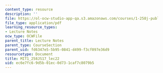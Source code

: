 ```yaml
---
content_type: resource
description: ''
file: https://ol-ocw-studio-app-qa.s3.amazonaws.com/courses/1-258j-public-transportation-systems-spring-2017/ec6e7fc69d5b01ec0d731caf7c8079b5_MIT1_258JS17_lec22.pdf
file_type: application/pdf
learning_resource_types:
- Lecture Notes
ocw_type: OCWFile
parent_title: Lecture Notes
parent_type: CourseSection
parent_uid: fd6347e5-5b95-0841-d499-f3cf097e36d9
resourcetype: Document
title: MIT1_258JS17_lec22
uid: ec6e7fc6-9d5b-01ec-0d73-1caf7c8079b5
---
```

